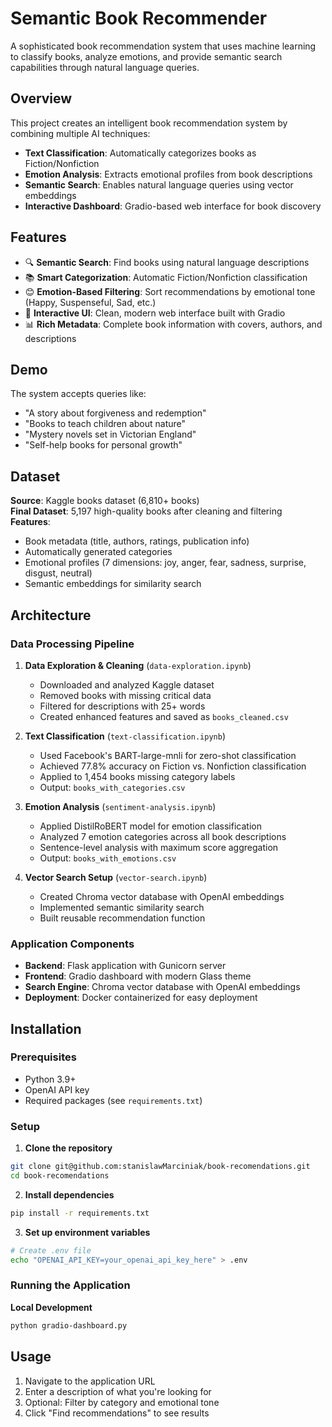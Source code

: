 # Semantic Book Recommender

A sophisticated book recommendation system that uses machine learning to classify books, analyze emotions, and provide semantic search capabilities through natural language queries.

## Overview

This project creates an intelligent book recommendation system by combining multiple AI techniques:
- **Text Classification**: Automatically categorizes books as Fiction/Nonfiction
- **Emotion Analysis**: Extracts emotional profiles from book descriptions
- **Semantic Search**: Enables natural language queries using vector embeddings
- **Interactive Dashboard**: Gradio-based web interface for book discovery

## Features

- 🔍 **Semantic Search**: Find books using natural language descriptions
- 📚 **Smart Categorization**: Automatic Fiction/Nonfiction classification
- 😊 **Emotion-Based Filtering**: Sort recommendations by emotional tone (Happy, Suspenseful, Sad, etc.)
- 🎨 **Interactive UI**: Clean, modern web interface built with Gradio
- 📊 **Rich Metadata**: Complete book information with covers, authors, and descriptions

## Demo

The system accepts queries like:
- "A story about forgiveness and redemption"
- "Books to teach children about nature"
- "Mystery novels set in Victorian England"
- "Self-help books for personal growth"

## Dataset

**Source**: Kaggle books dataset (6,810+ books)  
**Final Dataset**: 5,197 high-quality books after cleaning and filtering  
**Features**: 
- Book metadata (title, authors, ratings, publication info)
- Automatically generated categories
- Emotional profiles (7 dimensions: joy, anger, fear, sadness, surprise, disgust, neutral)
- Semantic embeddings for similarity search

## Architecture

### Data Processing Pipeline

1. **Data Exploration & Cleaning** (`data-exploration.ipynb`)
   - Downloaded and analyzed Kaggle dataset
   - Removed books with missing critical data
   - Filtered for descriptions with 25+ words
   - Created enhanced features and saved as `books_cleaned.csv`

2. **Text Classification** (`text-classification.ipynb`)
   - Used Facebook's BART-large-mnli for zero-shot classification
   - Achieved 77.8% accuracy on Fiction vs. Nonfiction classification
   - Applied to 1,454 books missing category labels
   - Output: `books_with_categories.csv`

3. **Emotion Analysis** (`sentiment-analysis.ipynb`)
   - Applied DistilRoBERT model for emotion classification
   - Analyzed 7 emotion categories across all book descriptions
   - Sentence-level analysis with maximum score aggregation
   - Output: `books_with_emotions.csv`

4. **Vector Search Setup** (`vector-search.ipynb`)
   - Created Chroma vector database with OpenAI embeddings
   - Implemented semantic similarity search
   - Built reusable recommendation function

### Application Components

- **Backend**: Flask application with Gunicorn server
- **Frontend**: Gradio dashboard with modern Glass theme
- **Search Engine**: Chroma vector database with OpenAI embeddings
- **Deployment**: Docker containerized for easy deployment

## Installation

### Prerequisites
- Python 3.9+
- OpenAI API key
- Required packages (see `requirements.txt`)

### Setup

1. **Clone the repository**
```bash
git clone git@github.com:stanislawMarciniak/book-recomendations.git
cd book-recomendations
```

2. **Install dependencies**
```bash
pip install -r requirements.txt
```

3. **Set up environment variables**
```bash
# Create .env file
echo "OPENAI_API_KEY=your_openai_api_key_here" > .env
```

### Running the Application

**Local Development**
```bash
python gradio-dashboard.py
```

## Usage

1. Navigate to the application URL
2. Enter a description of what you're looking for
3. Optional: Filter by category and emotional tone
4. Click "Find recommendations" to see results
